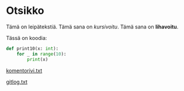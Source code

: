 <h1>Otsikko</h1>

Tämä on leipätekstiä.
Tämä sana on *kursivoitu*.
Tämä sana on **lihavoitu**.

Tässä on koodia:
```python
def print10(x: int):
    for _ in range(10):
        print(x)
```
[komentorivi.txt](https://github.com/theJSZ/ot-harjoitustyo/blob/master/laskarit/viikko1/komentorivi.txt)

[gitlog.txt](https://github.com/theJSZ/ot-harjoitustyo/blob/master/laskarit/viikko1/gitlog.txt)
